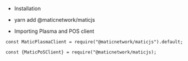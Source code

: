 - Installation
- yarn add @maticnetwork/maticjs

- Importing Plasma and POS client

```
const MaticPlasmaClient = require("@maticnetwork/maticjs").default;

const {MaticPoSClient} = require("@maticnetwork/maticjs);
```
